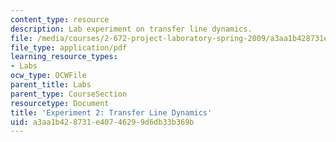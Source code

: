 ```yaml
---
content_type: resource
description: Lab experiment on transfer line dynamics.
file: /media/courses/2-672-project-laboratory-spring-2009/a3aa1b428731e40746299d6db33b369b_trans_line.pdf
file_type: application/pdf
learning_resource_types:
- Labs
ocw_type: OCWFile
parent_title: Labs
parent_type: CourseSection
resourcetype: Document
title: 'Experiment 2: Transfer Line Dynamics'
uid: a3aa1b42-8731-e407-4629-9d6db33b369b
---
```

